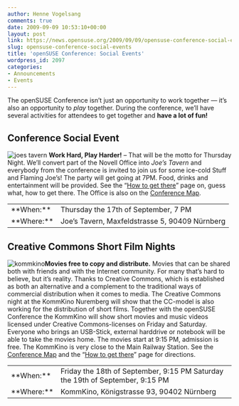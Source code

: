 ```yaml
---
author: Henne Vogelsang
comments: true
date: 2009-09-09 10:53:10+00:00
layout: post
link: https://news.opensuse.org/2009/09/09/opensuse-conference-social-events/
slug: opensuse-conference-social-events
title: 'openSUSE Conference: Social Events'
wordpress_id: 2097
categories:
- Announcements
- Events
---
```


The openSUSE Conference isn’t just an opportunity to work together — it’s also an opportunity to _play_ together. During the conference, we’ll have several  activities for attendees to get together and **have a lot of fun!**


## Conference Social Event


![joes tavern](//conference.opensuse.org/wp-content/uploads/2009/08/joes_tavern-288x300.png)
**Work Hard, Play Harder!** – That will be the motto for Thursday Night. We’ll convert part of the Novell Office into _Joe’s Tavern_ and everybody from the conference is invited to join us for some ice-cold Stuff and Flaming Joe’s! The party will get going at 7PM. Food, drinks and entertainment will be provided. See the “[How to get there](//conference.opensuse.org/getting-there/)” page on, guess what, how to get there. The Office is also on the [Conference Map](//conference.opensuse.org/map/).
<table border="0" >
<tbody >
<tr >

<td >**When:**
</td>

<td >Thursday the 17th of September, 7 PM
</td>
</tr>
<tr >

<td >**Where:**
</td>

<td >Joe’s Tavern, Maxfeldstrasse 5, 90409 Nürnberg
</td>
</tr>
</tbody></table>














## Creative Commons Short Film Nights


![kommkino](//conference.opensuse.org/wp-content/uploads/2009/08/titelminitransp.png)**Movies free to copy and distribute.** Movies that can be shared both with friends and with the Internet community. For many that’s hard to believe, but it’s reality. Thanks to Creative Commons, which is established as both an alternative and a complement to the traditional ways of commercial distribution when it comes to media. The Creative Commons night at the KommKino Nuremberg will show that the CC-model is also working for the distribution of short films. Together with the openSUSE Conference the KommKino will show short movies and music videos licensed under Creative Commons-licenses on Friday and Saturday. Everyone who brings an USB-Stick, external harddrive or notebook will be able to take the movies home. The movies start at 9:15 PM, admission is free. The KommKino is very close to the Main Railway Station. See the [Conference Map](//conference.opensuse.org/map/) and the “[How to get there](//conference.opensuse.org/getting-there/)” page for directions.
<table border="0" >
<tbody >
<tr >

<td >**When:**
</td>

<td >Friday the 18th of September, 9:15 PM
Saturday the 19th of September, 9:15 PM
</td>
</tr>
<tr >

<td >**Where:**
</td>

<td >KommKino, Königstrasse 93, 90402 Nürnberg
</td>
</tr>
</tbody></table>
